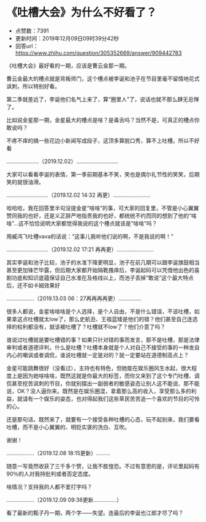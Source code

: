 # 《吐槽大会》为什么不好看了？
- 点赞数：7391
- 更新时间：2019年12月09日09时39分42秒
- 回答url：https://www.zhihu.com/question/305352669/answer/909442783
<body>
 <p data-pid="7pYsAP0z">《吐槽大会》最好看的一期，应该是曹云金那一期。</p>
 <p data-pid="Ywx3QVeF">曹云金最大的槽点就是背叛师门，这个槽点被李诞和池子在节目里毫不留情地花式讽刺，所以特别好看。</p>
 <p data-pid="DYcXwh3_">第二季就差远了，李诞他们名气上来了，算“圈里人”了，说话也就不那么肆无忌惮了。</p>
 <p data-pid="o8sO4NdY">比如说金星那一期，金星最大的槽点是啥？是毒舌吗？当然不是，可真正的槽点你敢说吗？</p>
 <p data-pid="X5g3vGJl">不疼不痒的搞一些花边小新闻写成段子，这顶多算脱口秀，算不上吐槽。所以不好看</p>
 <p data-pid="vmfzLy9K">…………………（2019.12.02）………………………</p>
 <p data-pid="gzy8PDK3">大家可以看看李诞的表情，第一季前期基本不笑，笑也是偶尔礼节性的笑笑，后期笑的就很油滑。</p>
 <p data-pid="mpqvO3-S">………………………（2019.12.02 14:32 再更）……………………</p>
 <p data-pid="73hn01J_">哈哈哈，我在回答里半句没提金星“啥啥”的事，可大家的回复里，不管是小心翼翼赞同我的也好，还是义正辞严地指责我的也好，都统统不约而同的想到了他的“啥啥”…这不恰恰说明大家都觉得我说的这个槽点就该是“啥啥”吗？</p>
 <p data-pid="YGMHsAl1">用臧鸿飞吐槽vava的话说：“这事儿我听他们说的啊，不是我说的啊！”</p>
 <p data-pid="xZ2tsJvQ">………………………（2019.12.02 17:21 再再更）……………………</p>
 <p data-pid="YaCW8_ED">其实李诞和池子比较，池子的水准下降更明显，池子在前几期可以跟李诞旗鼓相当甚至更加锋芒毕露，但后期大家都开始隔靴搔痒后，李诞起码可以凭借他出色的喜剧功底和知识底蕴保证自己水准在及格线以上，而池子丢掉“敢说”这个最大特点后，还不如卡姆效果好</p>
 <p data-pid="KW9I2Jer">………………（2019.13.03 06：27再再再再更）……………</p>
 <p data-pid="8XwUB_o6">很多人都说，金星啥啥啥是个人选择，是个人自由，不是什么错误，不该吐槽，如果拿这点吐槽就太low了，那么史航丑、王祖蓝矮是他们的错？他们甚至自己连选择的权利都没有，就该被吐槽了？吐槽就不low了？他们介意了吗？</p>
 <p data-pid="3HlVDnXs">谁说过吐槽就是要吐槽错的事？如果只针对错的事而发言，那不是吐槽，那是法律审判或者道德评判，什么是吐槽？吐槽本身就是个人对自己不接受的事的一种发自内心的嘲讽或者调侃，谁说吐槽就一定是对的？就一定要站在道德制高点上？</p>
 <p data-pid="m0uScDoA">金星可能跳舞很好（没看过），主持也有特色，但她能在娱乐圈风生水起，很大程度上是因为她啥啥啥，既然这就是你最大的标签，而你又来到了这个专门吐槽、调侃甚至挖苦讽刺的节目，你就别摆出一副弱者的敏感姿态让别人这不能说、那不能说，OK？没人逼你来。既然是在娱乐圈混，拿着那么高的收入，享受那么多的利益，就请有一个娱乐的姿态，也对得起我们这些草民苦苦追一个喜欢的节目的可怜的心。</p>
 <p data-pid="lJ1znZse">还是那句话，既然来了，就要有一个接受各种吐槽的心态，玩不起别来，我们要看吐槽，而不是小心翼翼的、明贬实褒的洗白、互吹。</p>
 <p data-pid="ox6op_5H">谢谢！</p>
 <p data-pid="Yub_utwH">………………（2019.12.08 18:15更新）………</p>
 <p data-pid="RfRFL0Ch">随意一写竟然收获了三千多个赞，让我不胜惶恐。不过有意思的是，评论里起码有90％的人对我持批判或者否定态度。</p>
 <p data-pid="BxGQlms4">啥情况？支持我的人都不爱打字吗？</p>
 <p data-pid="RkOrCdO0">………………（2019.12.09 09:38更新……………）</p>
 <p data-pid="_C3AZnYy">看了最新的甄子丹一期，两个字——失望。连最后的李诞也江郎才尽了吗？</p>
</body>